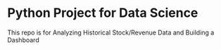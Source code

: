 # Python Project for Data Science
This repo is for Analyzing Historical Stock/Revenue Data and Building a Dashboard
